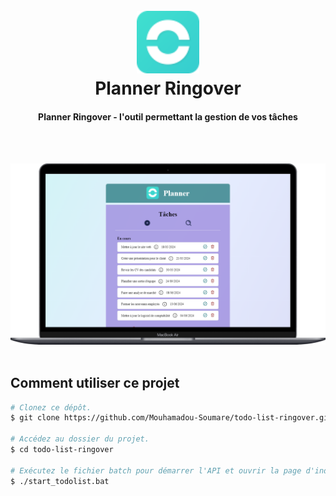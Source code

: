 <h1 align="center">
  <br>
  <a href="#"><img src="https://github.com/Mouhamadou-Soumare/todo-list-ringover/blob/main/assets/logo.png" alt="Ringover logo" width="100"></a>
  <br>
  Planner Ringover
  <br>
</h1>

<h4 align="center">Planner Ringover - l'outil permettant la gestion de vos tâches</h4>

<br/>
<br/>


![screenshot](https://github.com/Mouhamadou-Soumare/todo-list-ringover/blob/main/assets/mockup-air.png)
<br/>
<br/>



## Comment utiliser ce projet

```bash
# Clonez ce dépôt.
$ git clone https://github.com/Mouhamadou-Soumare/todo-list-ringover.git

# Accédez au dossier du projet.
$ cd todo-list-ringover

# Exécutez le fichier batch pour démarrer l'API et ouvrir la page d'index.
$ ./start_todolist.bat
```

